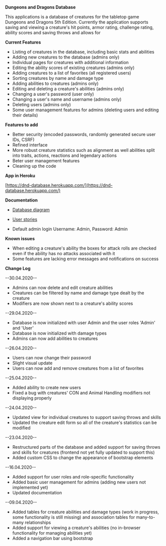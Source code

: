 **Dungeons and Dragons Database**

This applications is a database of creatures for the tabletop game Dungeons and Dragons 5th Edition. Currently the application supports saving and viewing a creature's
hit points, armor rating, challenge rating, ability scores and saving throws and allows for 

**Current Features**

* Listing of creatures in the database, including basic stats and abilities
* Adding new creatures to the database (admins only)
* Individual pages for creatures with additional information
* Editing the ability scores of existing creatures (admins only)
* Adding creatures to a list of favorites (all registered users)
* Sorting creatures by name and damage type
* Adding abilities to creatures (admins only)
* Editing and deleting a creature's abilities (admins only)
* Changing a user's password (user only)
* Changing a user's name and username (admins only)
* Deleting users (admins only)
* Some user management features for admins (deleting users and editing their details)

**Features to add**

* Better security (encoded passwords, randomly generated secure user IDs, CSRF)
* Refined interface
* More robust creature statistics such as alignment as well abilities split into traits, actions, reactions and legendary actions
* Beter user management features
* Cleaning up the code

**App in Heroku**

[https://dnd-database.herokuapp.com/](https://dnd-database.herokuapp.com/)

**Documentation**

* [Database diagram](https://github.com/RadicalOyster/TSOHA-20-Dungeons-and-Dragons-Database/blob/master/documentation/preliminary%20database%20diagram.png)
* [User stories](https://github.com/RadicalOyster/TSOHA-20-Dungeons-and-Dragons-Database/blob/master/documentation/user_stories.md)

* Default admin login Username: Admin, Password: Admin

**Known issues**

* When editing a creature's ability the boxes for attack rolls are checked even if the ability has no attacks associated with it
* Some features are lacking error messages and notifications on success

**Change Log**

--30.04.2020--
* Admins can now delete and edit creature abilities
* Creatures can be filtered by name and damage type dealt by the creature
* Modifiers are now shown next to a creature's ability scores

--29.04.2020--
* Database is now initialized with user Admin and the user roles 'Admin' and 'User'
* Database is now initialized with damage types
* Admins can now add abilities to creatures

--26.04.2020--
* Users can now change their password
* Slight visual update
* Users can now add and remove creatures from a list of favorites

--25.04.2020--
* Added ability to create new users
* Fixed a bug with creatures' CON and Animal Handling modifiers not displaying properly

--24.04.2020--
* Updated view for individual creatures to support saving throws and skills
* Updated the creature edit form so all of the creature's statistics can be modified

--23.04.2020--
* Restructured parts of the database and added support for saving throws and skills for creatures (frontend not yet fully updated to support this)
* Added custom CSS to change the appearance of bootstrap elements

--16.04.2020--
* Added support for user roles and role-specific functionality
* Added basic user management for admins (adding new users not implemented yet)
* Updated documentation

--09.04.2020--
* Added tables for creature abilities and damage types (work in progress, some functionality is still missing) and association tables for many-to-many relationships
* Added support for viewing a creature's abilities (no in-browser functionality for managing abilities yet)
* Added a navigation bar using bootstrap

